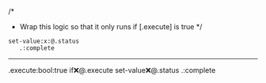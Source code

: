 /*
 * Wrap this logic so that it only runs if [.execute] is true
 */
```hyperlambda
set-value:x:@.status
   .:complete
```
---
.execute:bool:true
if:x:@.execute
   set-value:x:@.status
      .:complete
